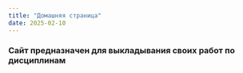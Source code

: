 ```yaml
---
title: "Домашняя страница"
date: 2025-02-10
---
```


### Сайт предназначен для выкладывания своих работ по дисциплинам
